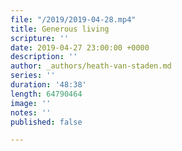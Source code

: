 ```yaml
---
file: "/2019/2019-04-28.mp4"
title: Generous living
scripture: ''
date: 2019-04-27 23:00:00 +0000
description: ''
author: _authors/heath-van-staden.md
series: ''
duration: '48:38'
length: 64790464
image: ''
notes: ''
published: false

---
```

